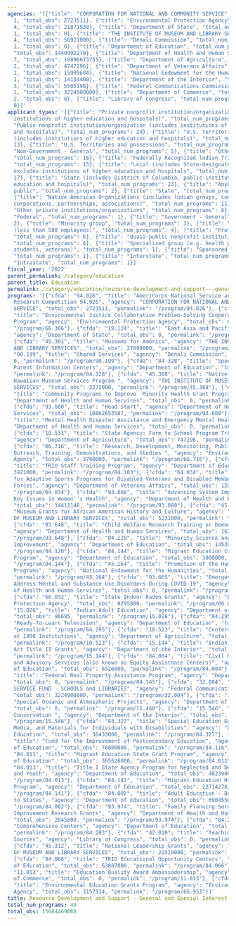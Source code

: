 ```yaml
---
agencies: '[{"title": "CORPORATION FOR NATIONAL AND COMMUNITY SERVICE", "total_num_programs":
  1, "total_obs": 2723511}, {"title": "Environmental Protection Agency", "total_num_programs":
  4, "total_obs": 21871938}, {"title": "Department of State", "total_num_programs":
  1, "total_obs": 0}, {"title": "THE INSTITUTE OF MUSEUM AND LIBRARY SERVICES", "total_num_programs":
  4, "total_obs": 56921000}, {"title": "Denali Commission", "total_num_programs":
  1, "total_obs": 0}, {"title": "Department of Education", "total_num_programs": 15,
  "total_obs": 1440992278}, {"title": "Department of Health and Human Services", "total_num_programs":
  7, "total_obs": 10896673755}, {"title": "Department of Agriculture", "total_num_programs":
  2, "total_obs": 4747296}, {"title": "Department of Veterans Affairs", "total_num_programs":
  1, "total_obs": 15999684}, {"title": "National Endowment for the Humanities", "total_num_programs":
  1, "total_obs": 14134400}, {"title": "Department of the Interior", "total_num_programs":
  3, "total_obs": 5505198}, {"title": "Federal Communications Commission", "total_num_programs":
  1, "total_obs": 3224900000}, {"title": "Department of Commerce", "total_num_programs":
  2, "total_obs": 0}, {"title": "Library of Congress", "total_num_programs": 1, "total_obs":
  0}]'
applicant_types: '[{"title": "Private nonprofit institution/organization (includes
  institutions of higher education and hospitals)", "total_num_programs": 29}, {"title":
  "Public nonprofit institution/organization (includes institutions of higher education
  and hospitals)", "total_num_programs": 29}, {"title": "U.S. Territories and possessions
  (includes institutions of higher education and hospitals)", "total_num_programs":
  13}, {"title": "U.S. Territories and possessions", "total_num_programs": 7}, {"title":
  "Non-Government - General", "total_num_programs": 5}, {"title": "Other public institution/organization",
  "total_num_programs": 16}, {"title": "Federally Recognized lndian Tribal Governments",
  "total_num_programs": 15}, {"title": "Local (includes State-designated lndian Tribes,
  excludes institutions of higher education and hospitals", "total_num_programs":
  17}, {"title": "State (includes District of Columbia, public institutions of higher
  education and hospitals)", "total_num_programs": 23}, {"title": "Anyone/general
  public", "total_num_programs": 2}, {"title": "State", "total_num_programs": 9},
  {"title": "Native American Organizations (includes lndian groups, cooperatives,
  corporations, partnerships, associations)", "total_num_programs": 11}, {"title":
  "Other private institutions/organizations", "total_num_programs": 6}, {"title":
  "Federal", "total_num_programs": 1}, {"title": "Government - General", "total_num_programs":
  2}, {"title": "Minority group", "total_num_programs": 3}, {"title": "Small business
  (less than 500 employees)", "total_num_programs": 4}, {"title": "Profit organization",
  "total_num_programs": 6}, {"title": "Quasi-public nonprofit institution/organization",
  "total_num_programs": 4}, {"title": "Specialized group (e.g. health professionals,
  students, veterans)", "total_num_programs": 1}, {"title": "Sponsored organization",
  "total_num_programs": 1}, {"title": "Interstate", "total_num_programs": 1}, {"title":
  "Intrastate", "total_num_programs": 1}]'
fiscal_year: '2022'
parent_permalink: /category/education
parent_title: Education
permalink: /category/education/resource-development-and-support---general-and-special-interest-organizations
programs: '[{"cfda": "94.026", "title": "AmeriCorps National Service and Civic Engagement
  Research Competition 94.026", "agency": "CORPORATION FOR NATIONAL AND COMMUNITY
  SERVICE", "total_obs": 2723511, "permalink": "/program/94.026"}, {"cfda": "66.306",
  "title": "Environmental Justice Collaborative Problem-Solving Cooperative Agreement
  Program", "agency": "Environmental Protection Agency", "total_obs": 6719004, "permalink":
  "/program/66.306"}, {"cfda": "19.124", "title": "East Asia and Pacific Grants Program",
  "agency": "Department of State", "total_obs": 0, "permalink": "/program/19.124"},
  {"cfda": "45.301", "title": "Museums for America", "agency": "THE INSTITUTE OF MUSEUM
  AND LIBRARY SERVICES", "total_obs": 27899000, "permalink": "/program/45.301"}, {"cfda":
  "90.199", "title": "Shared Services", "agency": "Denali Commission", "total_obs":
  0, "permalink": "/program/90.199"}, {"cfda": "84.328", "title": "Special Education
  Parent Information Centers", "agency": "Department of Education", "total_obs": 30152000,
  "permalink": "/program/84.328"}, {"cfda": "45.308", "title": "Native American/Native
  Hawaiian Museum Services Program ", "agency": "THE INSTITUTE OF MUSEUM AND LIBRARY
  SERVICES", "total_obs": 2272000, "permalink": "/program/45.308"}, {"cfda": "93.137",
  "title": "Community Programs to Improve  Minority Health Grant Program", "agency":
  "Department of Health and Human Services", "total_obs": 0, "permalink": "/program/93.137"},
  {"cfda": "93.600", "title": "Head Start", "agency": "Department of Health and Human
  Services", "total_obs": 10862653587, "permalink": "/program/93.600"}, {"cfda": "93.982",
  "title": "Mental Health Disaster Assistance and Emergency Mental Health", "agency":
  "Department of Health and Human Services", "total_obs": 0, "permalink": "/program/93.982"},
  {"cfda": "10.531", "title": "State Agency: Farm to School Program Training and Curricula",
  "agency": "Department of Agriculture", "total_obs": 747296, "permalink": "/program/10.531"},
  {"cfda": "66.716", "title": "Research, Development, Monitoring, Public Education,
  Outreach, Training, Demonstrations, and Studies ", "agency": "Environmental Protection
  Agency", "total_obs": 3700000, "permalink": "/program/66.716"}, {"cfda": "84.103",
  "title": "TRIO Staff Training Program", "agency": "Department of Education", "total_obs":
  3921000, "permalink": "/program/84.103"}, {"cfda": "64.034", "title": "VA Grants
  for Adaptive Sports Programs for Disabled Veterans and Disabled Members of the Armed
  Forces", "agency": "Department of Veterans Affairs", "total_obs": 15999684, "permalink":
  "/program/64.034"}, {"cfda": "93.088", "title": "Advancing System Improvements for
  Key Issues in Women''s Health", "agency": "Department of Health and Human Services",
  "total_obs": 14411148, "permalink": "/program/93.088"}, {"cfda": "45.309", "title":
  "Museum Grants for African American History and Culture", "agency": "THE INSTITUTE
  OF MUSEUM AND LIBRARY SERVICES", "total_obs": 5231000, "permalink": "/program/45.309"},
  {"cfda": "93.648", "title": "Child Welfare Research Training or Demonstration ",
  "agency": "Department of Health and Human Services", "total_obs": 16763220, "permalink":
  "/program/93.648"}, {"cfda": "84.120", "title": "Minority Science and Engineering
  Improvement", "agency": "Department of Education", "total_obs": 14539000, "permalink":
  "/program/84.120"}, {"cfda": "84.144", "title": "Migrant Education Coordination
  Program", "agency": "Department of Education", "total_obs": 3000000, "permalink":
  "/program/84.144"}, {"cfda": "45.164", "title": "Promotion of the Humanities Public
  Programs", "agency": "National Endowment for the Humanities", "total_obs": 14134400,
  "permalink": "/program/45.164"}, {"cfda": "93.665", "title": "Emergency Grants to
  Address Mental and Substance Use Disorders During COVID-19", "agency": "Department
  of Health and Human Services", "total_obs": 0, "permalink": "/program/93.665"},
  {"cfda": "66.032", "title": "State Indoor Radon Grants", "agency": "Environmental
  Protection Agency", "total_obs": 8295000, "permalink": "/program/66.032"}, {"cfda":
  "15.026", "title": "Indian Adult Education", "agency": "Department of the Interior",
  "total_obs": 96695, "permalink": "/program/15.026"}, {"cfda": "84.295", "title":
  "Ready-To-Learn Television", "agency": "Department of Education", "total_obs": 30500000,
  "permalink": "/program/84.295"}, {"cfda": "10.523", "title": "Centers of Excellence
  at 1890 Institutions", "agency": "Department of Agriculture", "total_obs": 4000000,
  "permalink": "/program/10.523"}, {"cfda": "15.144", "title": "Indian Child Welfare
  Act Title II Grants", "agency": "Department of the Interior", "total_obs": 3187783,
  "permalink": "/program/15.144"}, {"cfda": "84.004", "title": "Civil Rights Training
  and Advisory Services (also known as Equity Assistance Centers)", "agency": "Department
  of Education", "total_obs": 6526000, "permalink": "/program/84.004"}, {"cfda": "84.145",
  "title": "Federal Real Property Assistance Program", "agency": "Department of Education",
  "total_obs": 0, "permalink": "/program/84.145"}, {"cfda": "32.004", "title": "UNIVERSAL
  SERVICE FUND - SCHOOLS and LIBRARIES", "agency": "Federal Communications Commission",
  "total_obs": 3224900000, "permalink": "/program/32.004"}, {"cfda": "11.460", "title":
  "Special Oceanic and Atmospheric Projects", "agency": "Department of Commerce",
  "total_obs": 0, "permalink": "/program/11.460"}, {"cfda": "15.546", "title": "Youth
  Conservation ", "agency": "Department of the Interior", "total_obs": 2220720, "permalink":
  "/program/15.546"}, {"cfda": "84.327", "title": "Special Education Educational Technology
  Media, and Materials for Individuals with Disabilities", "agency": "Department of
  Education", "total_obs": 30433000, "permalink": "/program/84.327"}, {"cfda": "84.116",
  "title": "Fund for the Improvement of Postsecondary Education", "agency": "Department
  of Education", "total_obs": 76000000, "permalink": "/program/84.116"}, {"cfda":
  "84.011", "title": "Migrant Education State Grant Program", "agency": "Department
  of Education", "total_obs": 365626000, "permalink": "/program/84.011"}, {"cfda":
  "84.013", "title": "Title I State Agency Program for Neglected and Delinquent Children
  and Youth", "agency": "Department of Education", "total_obs": 48239000, "permalink":
  "/program/84.013"}, {"cfda": "84.141", "title": "Migrant Education High School Equivalency
  Program", "agency": "Department of Education", "total_obs": 23714278, "permalink":
  "/program/84.141"}, {"cfda": "84.002", "title": "Adult Education - Basic Grants
  to States", "agency": "Department of Education", "total_obs": 690455000, "permalink":
  "/program/84.002"}, {"cfda": "93.974", "title": "Family Planning Service Delivery
  Improvement Research Grants", "agency": "Department of Health and Human Services",
  "total_obs": 2845800, "permalink": "/program/93.974"}, {"cfda": "84.283", "title":
  "Comprehensive Centers", "agency": "Department of Education", "total_obs": 54000000,
  "permalink": "/program/84.283"}, {"cfda": "42.010", "title": "Teaching with Primary
  Sources", "agency": "Library of Congress", "total_obs": 0, "permalink": "/program/42.010"},
  {"cfda": "45.312", "title": "National Leadership Grants", "agency": "THE INSTITUTE
  OF MUSEUM AND LIBRARY SERVICES", "total_obs": 21519000, "permalink": "/program/45.312"},
  {"cfda": "84.066", "title": "TRIO Educational Opportunity Centers", "agency": "Department
  of Education", "total_obs": 63887000, "permalink": "/program/84.066"}, {"cfda":
  "11.013", "title": "Education Quality Award Ambassadorship", "agency": "Department
  of Commerce", "total_obs": 0, "permalink": "/program/11.013"}, {"cfda": "66.951",
  "title": "Environmental Education Grants Program", "agency": "Environmental Protection
  Agency", "total_obs": 3157934, "permalink": "/program/66.951"}]'
title: Resource Development and Support - General and Special Interest Organizations
total_num_programs: 44
total_obs: 15684469060
---
```

